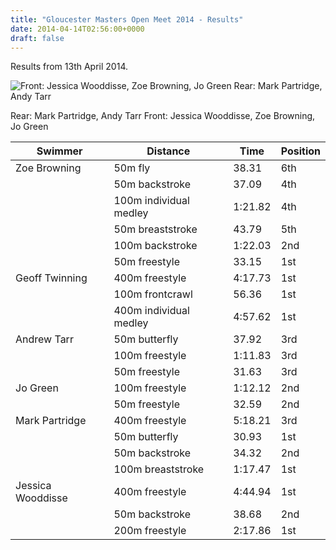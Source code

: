 ```yaml
---
title: "Gloucester Masters Open Meet 2014 - Results"
date: 2014-04-14T02:56:00+0000
draft: false
---
```

Results from 13th April 2014.

![Front: Jessica Wooddisse, Zoe Browning, Jo Green Rear: Mark Partridge, Andy Tarr](/images/2015/01/gloucester_masters_april_2014.jpg)

 Rear: Mark Partridge, Andy Tarr   Front: Jessica Wooddisse, Zoe Browning, Jo Green

| Swimmer | Distance | Time | Position |
|---|---|---|---|
Zoe Browning |50m fly |38.31 |6th |
|  |50m backstroke |37.09 |4th |
|  |100m individual medley |1:21.82 |4th |
|  |50m breaststroke |43.79 |5th |
|  |100m backstroke |1:22.03 |2nd |
|  |50m freestyle |33.15 |1st |
| Geoff Twinning |400m freestyle |4:17.73 |1st |
|  |100m frontcrawl |56.36 |1st |
|  |400m individual medley |4:57.62 |1st |
| Andrew Tarr |50m butterfly |37.92 |3rd |
|  |100m freestyle |1:11.83 |3rd |
|  |50m freestyle |31.63 |3rd |
| Jo Green |100m freestyle |1:12.12 |2nd |
|  |50m freestyle |32.59 |2nd |
| Mark Partridge |400m freestyle |5:18.21 |3rd |
|  |50m butterfly |30.93 |1st |
|  |50m backstroke |34.32 |2nd |
|  |100m breaststroke |1:17.47 |1st |
| Jessica Wooddisse |400m freestyle |4:44.94 |1st |
|  |50m backstroke |38.68 |2nd |
|  |200m freestyle |2:17.86 |1st |

